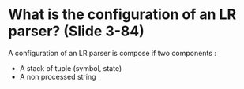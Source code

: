 # What is the configuration of an LR parser? (Slide 3-84)

A configuration of an LR parser is compose if two components :
- A stack of tuple (symbol, state)
- A non processed string